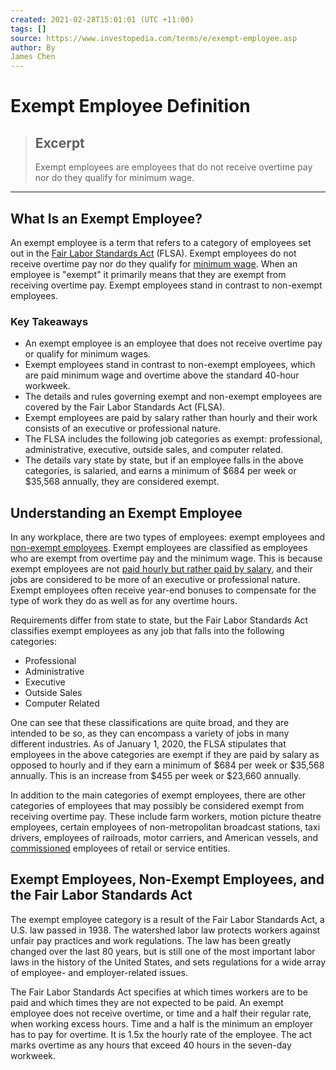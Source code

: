 ```yaml
---
created: 2021-02-28T15:01:01 (UTC +11:00)
tags: []
source: https://www.investopedia.com/terms/e/exempt-employee.asp
author: By
James Chen
---
```


# Exempt Employee Definition

> ## Excerpt
> Exempt employees are employees that do not receive overtime pay nor do they qualify for minimum wage.

---
## What Is an Exempt Employee?

An exempt employee is a term that refers to a category of employees set out in the [Fair Labor Standards Act](https://www.investopedia.com/terms/f/fair-labor-standards-act-flsa.asp) (FLSA). Exempt employees do not receive overtime pay nor do they qualify for [minimum wage](https://www.investopedia.com/terms/m/minimum_wage.asp). When an employee is "exempt" it primarily means that they are exempt from receiving overtime pay. Exempt employees stand in contrast to non-exempt employees.

### Key Takeaways

-   An exempt employee is an employee that does not receive overtime pay or qualify for minimum wages.
-   Exempt employees stand in contrast to non-exempt employees, which are paid minimum wage and overtime above the standard 40-hour workweek.
-   The details and rules governing exempt and non-exempt employees are covered by the Fair Labor Standards Act (FLSA).
-   Exempt employees are paid by salary rather than hourly and their work consists of an executive or professional nature.
-   The FLSA includes the following job categories as exempt: professional, administrative, executive, outside sales, and computer related.
-   The details vary state by state, but if an employee falls in the above categories, is salaried, and earns a minimum of $684 per week or $35,568 annually, they are considered exempt.

## Understanding an Exempt Employee

In any workplace, there are two types of employees: exempt employees and [non-exempt employees](https://www.investopedia.com/terms/n/nonexempt-employee.asp). Exempt employees are classified as employees who are exempt from overtime pay and the minimum wage. This is because exempt employees are not [paid hourly but rather paid by salary](https://www.investopedia.com/articles/personal-finance/031115/salary-vs-hourly-how-benefits-laws-differ.asp), and their jobs are considered to be more of an executive or professional nature. Exempt employees often receive year-end bonuses to compensate for the type of work they do as well as for any overtime hours.

Requirements differ from state to state, but the Fair Labor Standards Act classifies exempt employees as any job that falls into the following categories:

-   Professional
-   Administrative
-   Executive
-   Outside Sales
-   Computer Related

One can see that these classifications are quite broad, and they are intended to be so, as they can encompass a variety of jobs in many different industries. As of January 1, 2020, the FLSA stipulates that employees in the above categories are exempt if they are paid by salary as opposed to hourly and if they earn a minimum of $684 per week or $35,568 annually. This is an increase from $455 per week or $23,660 annually.

In addition to the main categories of exempt employees, there are other categories of employees that may possibly be considered exempt from receiving overtime pay. These include farm workers, motion picture theatre employees, certain employees of non-metropolitan broadcast stations, taxi drivers, employees of railroads, motor carriers, and American vessels, and [commissioned](https://www.investopedia.com/terms/c/commission.asp) employees of retail or service entities.

## Exempt Employees, Non-Exempt Employees, and the Fair Labor Standards Act

The exempt employee category is a result of the Fair Labor Standards Act, a U.S. law passed in 1938. The watershed labor law protects workers against unfair pay practices and work regulations. The law has been greatly changed over the last 80 years, but is still one of the most important labor laws in the history of the United States, and sets regulations for a wide array of employee- and employer-related issues.

The Fair Labor Standards Act specifies at which times workers are to be paid and which times they are not expected to be paid. An exempt employee does not receive overtime, or time and a half their regular rate, when working excess hours. Time and a half is the minimum an employer has to pay for overtime. It is 1.5x the hourly rate of the employee. The act marks overtime as any hours that exceed 40 hours in the seven-day workweek.
